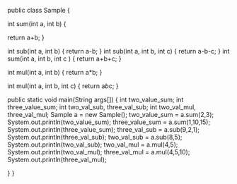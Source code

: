 public class Sample
{

int sum(int a, int b)
{

return a+b;
}

int sub(int a, int b)
{
return a-b;
}
int sub(int a, int b, int c)
{
return a-b-c;
}
int sum(int a, int b, int c )
{
return a+b+c;
}

int mul(int a, int b)
{
return a*b;
}

int mul(int a, int b, int c)
{
return a*b*c;
}

   public static void main(String args[])
   {
       int two_value_sum;
       int three_value_sum;
       int two_val_sub, three_val_sub;
       int two_val_mul, three_val_mul;
       Sample a = new Sample();
       two_value_sum = a.sum(2,3);
       System.out.println(two_value_sum);
       three_value_sum = a.sum(1,10,15);
       System.out.println(three_value_sum);
       three_val_sub = a.sub(9,2,1);
       System.out.println(three_val_sub);
       two_val_sub = a.sub(8,5);
       System.out.println(two_val_sub);
       two_val_mul =  a.mul(4,5);
       System.out.println(two_val_mul);
       three_val_mul =  a.mul(4,5,10);
       System.out.println(three_val_mul);
       
   }
}
